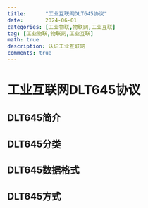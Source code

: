 ```yaml
---
title:      "工业互联网DLT645协议"
date:       2024-06-01
categories: [工业物联,物联网,工业互联]
tag: [工业物联,物联网,工业互联]
math: true
description: 认识工业互联网
comments: true
---
```


# 工业互联网DLT645协议
## DLT645简介
## DLT645分类
## DLT645数据格式
## DLT645方式